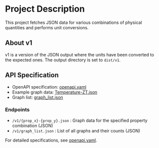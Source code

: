 # Project Description

This project fetches JSON data for various combinations of physical quantities and performs unit conversions.

## About v1

v1 is a version of the JSON output where the units have been converted to the expected ones.
The output directory is set to `dist/v1`.

## API Specification

- OpenAPI specification: [openapi.yaml](https://starrydata.github.io/cleansing-dataset/v1/openapi.yaml)
- Example graph data: [Temperature-ZT.json](https://starrydata.github.io/cleansing-dataset/v1/Temperature-ZT.json)
- Graph list: [graph_list.json](https://starrydata.github.io/cleansing-dataset/v1/graph_list.json)

### Endpoints

- `/v1/{prop_x}-{prop_y}.json` : Graph data for the specified property combination (JSON)
- `/v1/graph_list.json` : List of all graphs and their counts (JSON)

For detailed specifications, see [openapi.yaml](https://starrydata.github.io/cleansing-dataset/v1/openapi.yaml).
